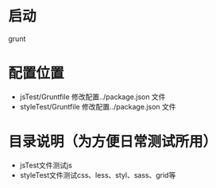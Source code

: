 # 启动 
grunt

# 配置位置
- jsTest/Gruntfile 修改配置../package.json 文件
- styleTest/Gruntfile 修改配置../package.json 文件

# 目录说明（为方便日常测试所用）
- jsTest文件测试js
- styleTest文件测试css、less、styl、sass、grid等